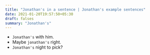 ```yaml
---
title: "Jonathan's in a sentence | Jonathan's example sentences"
date: 2021-01-20T19:57:50+05:30
draft: falses
summary: "Jonathan's"
---
```

- `Jonathan's` with him.
- Maybe `jonathan's` right.
- `Jonathan's` night to pick?
                 
